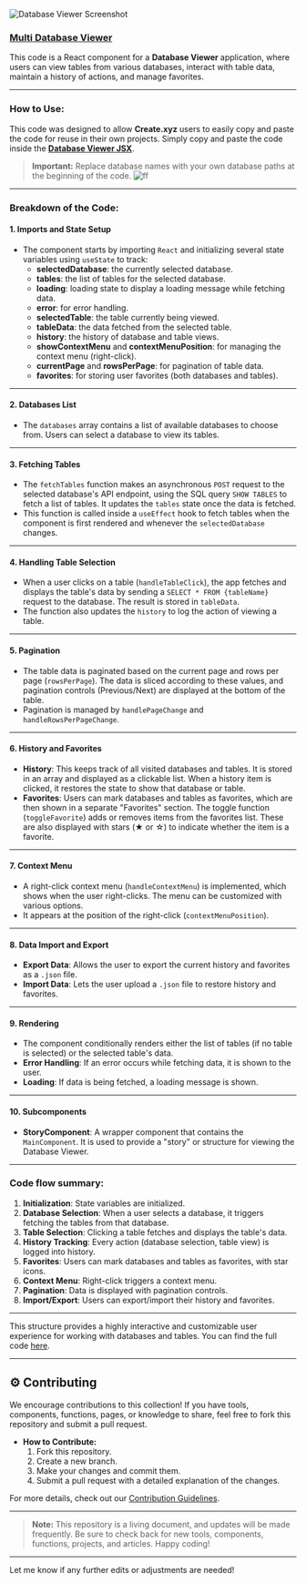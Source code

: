 
![Database Viewer Screenshot](https://github.com/user-attachments/assets/47bb1563-161c-449d-8d7e-839a20357713)


### **[Multi Database Viewer](https://github.com/Paxien/Create-xyz-Project-Collections/tree/main/Tools/Multi%20Database%20Viewer)**

This code is a React component for a **Database Viewer** application, where users can view tables from various databases, interact with table data, maintain a history of actions, and manage favorites.

---

### **How to Use:**

This code was designed to allow **Create.xyz** users to easily copy and paste the code for reuse in their own projects. Simply copy and paste the code inside the [**Database Viewer JSX**](https://github.com/Paxien/Create-xyz-Project-Collections/blob/main/Tools/Multi%20Database%20Viewer/database%20viewer.jsx).

> **Important:** Replace database names with your own database paths at the beginning of the code.
![ff](https://github.com/user-attachments/assets/58bb0171-ddb4-42c1-929e-a5f0a9506006)

---

### **Breakdown of the Code:**



#### 1. **Imports and State Setup**
   - The component starts by importing `React` and initializing several state variables using `useState` to track:
     - **selectedDatabase**: the currently selected database.
     - **tables**: the list of tables for the selected database.
     - **loading**: loading state to display a loading message while fetching data.
     - **error**: for error handling.
     - **selectedTable**: the table currently being viewed.
     - **tableData**: the data fetched from the selected table.
     - **history**: the history of database and table views.
     - **showContextMenu** and **contextMenuPosition**: for managing the context menu (right-click).
     - **currentPage** and **rowsPerPage**: for pagination of table data.
     - **favorites**: for storing user favorites (both databases and tables).

---

#### 2. **Databases List**
   - The `databases` array contains a list of available databases to choose from. Users can select a database to view its tables.

---

#### 3. **Fetching Tables**
   - The `fetchTables` function makes an asynchronous `POST` request to the selected database's API endpoint, using the SQL query `SHOW TABLES` to fetch a list of tables. It updates the `tables` state once the data is fetched.
   - This function is called inside a `useEffect` hook to fetch tables when the component is first rendered and whenever the `selectedDatabase` changes.

---

#### 4. **Handling Table Selection**
   - When a user clicks on a table (`handleTableClick`), the app fetches and displays the table's data by sending a `SELECT * FROM {tableName}` request to the database. The result is stored in `tableData`.
   - The function also updates the `history` to log the action of viewing a table.

---

#### 5. **Pagination**
   - The table data is paginated based on the current page and rows per page (`rowsPerPage`). The data is sliced according to these values, and pagination controls (Previous/Next) are displayed at the bottom of the table.
   - Pagination is managed by `handlePageChange` and `handleRowsPerPageChange`.

---

#### 6. **History and Favorites**
   - **History**: This keeps track of all visited databases and tables. It is stored in an array and displayed as a clickable list. When a history item is clicked, it restores the state to show that database or table.
   - **Favorites**: Users can mark databases and tables as favorites, which are then shown in a separate "Favorites" section. The toggle function (`toggleFavorite`) adds or removes items from the favorites list. These are also displayed with stars (★ or ☆) to indicate whether the item is a favorite.

---

#### 7. **Context Menu**
   - A right-click context menu (`handleContextMenu`) is implemented, which shows when the user right-clicks. The menu can be customized with various options.
   - It appears at the position of the right-click (`contextMenuPosition`).

---

#### 8. **Data Import and Export**
   - **Export Data**: Allows the user to export the current history and favorites as a `.json` file.
   - **Import Data**: Lets the user upload a `.json` file to restore history and favorites.

---

#### 9. **Rendering**
   - The component conditionally renders either the list of tables (if no table is selected) or the selected table's data.
   - **Error Handling**: If an error occurs while fetching data, it is shown to the user.
   - **Loading**: If data is being fetched, a loading message is shown.

---

#### 10. **Subcomponents**
   - **StoryComponent**: A wrapper component that contains the `MainComponent`. It is used to provide a "story" or structure for viewing the Database Viewer.

---

### **Code flow summary:**
1. **Initialization**: State variables are initialized.
2. **Database Selection**: When a user selects a database, it triggers fetching the tables from that database.
3. **Table Selection**: Clicking a table fetches and displays the table's data.
4. **History Tracking**: Every action (database selection, table view) is logged into history.
5. **Favorites**: Users can mark databases and tables as favorites, with star icons.
6. **Context Menu**: Right-click triggers a context menu.
7. **Pagination**: Data is displayed with pagination controls.
8. **Import/Export**: Users can export/import their history and favorites.

---

This structure provides a highly interactive and customizable user experience for working with databases and tables. You can find the full code [here](https://github.com/Paxien/Create-xyz-Project-Collections/blob/main/Tools/Multi%20Database%20Viewer/database%20viewer.jsx).

---

## ⚙️ **Contributing**
We encourage contributions to this collection! If you have tools, components, functions, pages, or knowledge to share, feel free to fork this repository and submit a pull request.

- **How to Contribute:**
  1. Fork this repository.
  2. Create a new branch.
  3. Make your changes and commit them.
  4. Submit a pull request with a detailed explanation of the changes.

For more details, check out our [Contribution Guidelines](#contribution-guidelines).

---

> **Note:** This repository is a living document, and updates will be made frequently. Be sure to check back for new tools, components, functions, projects, and articles. Happy coding!

---

Let me know if any further edits or adjustments are needed!

